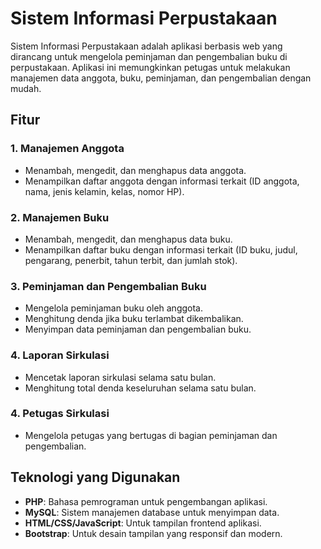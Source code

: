 # Sistem Informasi Perpustakaan

Sistem Informasi Perpustakaan adalah aplikasi berbasis web yang dirancang untuk mengelola peminjaman dan pengembalian buku di perpustakaan. Aplikasi ini memungkinkan petugas untuk melakukan manajemen data anggota, buku, peminjaman, dan pengembalian dengan mudah.

## Fitur

### 1. **Manajemen Anggota**
   - Menambah, mengedit, dan menghapus data anggota.
   - Menampilkan daftar anggota dengan informasi terkait (ID anggota, nama, jenis kelamin, kelas, nomor HP).

### 2. **Manajemen Buku**
   - Menambah, mengedit, dan menghapus data buku.
   - Menampilkan daftar buku dengan informasi terkait (ID buku, judul, pengarang, penerbit, tahun terbit, dan jumlah stok).

### 3. **Peminjaman dan Pengembalian Buku**
   - Mengelola peminjaman buku oleh anggota.
   - Menghitung denda jika buku terlambat dikembalikan.
   - Menyimpan data peminjaman dan pengembalian buku.

### 4. **Laporan Sirkulasi**
   - Mencetak laporan sirkulasi selama satu bulan.
   - Menghitung total denda keseluruhan selama satu bulan.

### 4. **Petugas Sirkulasi**
   - Mengelola petugas yang bertugas di bagian peminjaman dan pengembalian.

## Teknologi yang Digunakan

- **PHP**: Bahasa pemrograman untuk pengembangan aplikasi.
- **MySQL**: Sistem manajemen database untuk menyimpan data.
- **HTML/CSS/JavaScript**: Untuk tampilan frontend aplikasi.
- **Bootstrap**: Untuk desain tampilan yang responsif dan modern.
